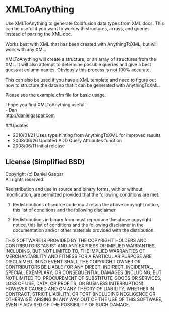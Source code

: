XMLToAnything
=============

Use XMLToAnything to generate Coldfusion data types from XML docs. This can be useful if you want to work with structures, arrays, and queries instead of parsing the XML doc. 

Works best with XML that has been created with AnythingToXML, but will work with any XML. 

XMLToAnything will create a structure, or an array of structures from the XML. It will also attempt to determine possible queries and give a best guess at column names. Obviously this process is not 100% accurate. 

This can also be used if you have a XML template and need to figure out how to structure the data so that it can be generated with AnythingToXML.

Please see the example.cfm file for basic usage. 

I hope you find XMLToAnything useful!  
\- Dan   
http://danielgaspar.com


##Updates
<ul>
<li>2010/01/21 Uses type hinting from AnythingToXML for improved results</li>
<li>2008/06/26 Updated ADD Query Attributes function</li>
<li>2008/06/11 initial release</li>
</ul>

## License (Simplified BSD)

Copyright (c) Daniel Gaspar  
All rights reserved.

Redistribution and use in source and binary forms, with or without
modification, are permitted provided that the following conditions are met:

1. Redistributions of source code must retain the above copyright notice,
   this list of conditions and the following disclaimer.

2. Redistributions in binary form must reproduce the above copyright notice,
   this list of conditions and the following disclaimer in the documentation
   and/or other materials provided with the distribution.

THIS SOFTWARE IS PROVIDED BY THE COPYRIGHT HOLDERS AND CONTRIBUTORS "AS IS" AND
ANY EXPRESS OR IMPLIED WARRANTIES, INCLUDING, BUT NOT LIMITED TO, THE IMPLIED
WARRANTIES OF MERCHANTABILITY AND FITNESS FOR A PARTICULAR PURPOSE ARE
DISCLAIMED. IN NO EVENT SHALL THE COPYRIGHT OWNER OR CONTRIBUTORS BE LIABLE FOR
ANY DIRECT, INDIRECT, INCIDENTAL, SPECIAL, EXEMPLARY, OR CONSEQUENTIAL DAMAGES
(INCLUDING, BUT NOT LIMITED TO, PROCUREMENT OF SUBSTITUTE GOODS OR SERVICES;
LOSS OF USE, DATA, OR PROFITS; OR BUSINESS INTERRUPTION) HOWEVER CAUSED AND
ON ANY THEORY OF LIABILITY, WHETHER IN CONTRACT, STRICT LIABILITY, OR TORT
(INCLUDING NEGLIGENCE OR OTHERWISE) ARISING IN ANY WAY OUT OF THE USE OF THIS
SOFTWARE, EVEN IF ADVISED OF THE POSSIBILITY OF SUCH DAMAGE.
